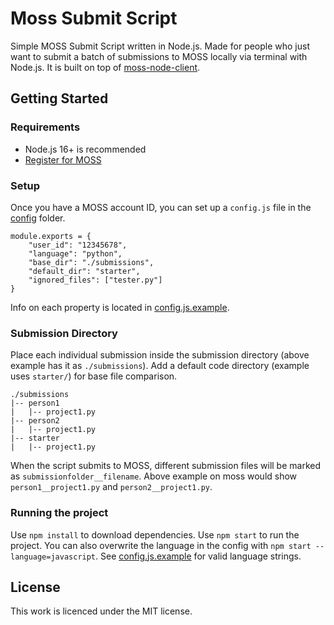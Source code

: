 # Moss Submit Script
Simple MOSS Submit Script written in Node.js. Made for people who just want to submit a batch of submissions to MOSS locally via terminal with Node.js. It is built on top of [moss-node-client](https://github.com/Keiaxx/moss.js).

## Getting Started
### Requirements
- Node.js 16+ is recommended
- [Register for MOSS](https://theory.stanford.edu/~aiken/moss/)

### Setup
Once you have a MOSS account ID, you can set up a `config.js` file in the [config](config/) folder.
```
module.exports = {
    "user_id": "12345678",
    "language": "python",
    "base_dir": "./submissions",
    "default_dir": "starter",
    "ignored_files": ["tester.py"]
}
```
Info on each property is located in [config.js.example](config/config.js.example).

### Submission Directory
Place each individual submission inside the submission directory (above example has it as `./submissions`). Add a default code directory (example uses `starter/`) for base file comparison.
```
./submissions
|-- person1
|   |-- project1.py
|-- person2
|   |-- project1.py
|-- starter
|   |-- project1.py
```
When the script submits to MOSS, different submission files will be marked as `submissionfolder__filename`. Above example on moss would show `person1__project1.py` and `person2__project1.py`.

### Running the project
Use `npm install` to download dependencies.
Use `npm start` to run the project.
You can also overwrite the language in the config with `npm start --language=javascript`. See [config.js.example](config/config.js.example) for valid language strings.

## License
This work is licenced under the MIT license.
